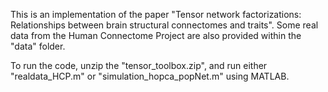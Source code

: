 This is an implementation of the paper "Tensor network factorizations:  Relationships between brain structural connectomes and traits". Some real data from the Human Connectome Project are also provided within the "data" folder. 

To run the code, unzip the "tensor_toolbox.zip", and run either "realdata_HCP.m" or "simulation_hopca_popNet.m" using MATLAB. 

